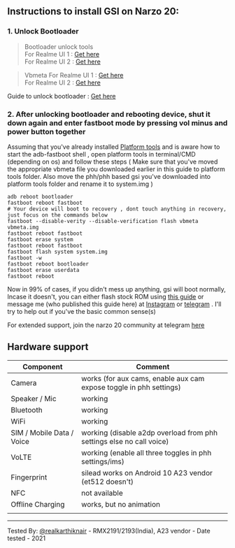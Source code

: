 

## Instructions to install GSI on Narzo 20:

### 1. Unlock Bootloader

>Bootloader unlock tools    
For Realme UI 1 : [Get here](https://www.mediafire.com/file/4cy9u8r2yu9ve9t/DeepTest_realme_Narzo20.apk/file)  
For Realme UI 2 : [Get here](https://www.mediafire.com/file/8l33d9kxlxkdc80/DeepTesting_realme-release_20210426_newID_signed.apk/file)

>Vbmeta
For Realme UI 1 : [Get here](https://www.mediafire.com/file/0svn1vj1pn7buy7/vbmeta.img/file)  
For Realme UI 2 : [Get here](https://www.mediafire.com/view/instcb5n119uelv)

Guide to unlock bootloader : [Get here](https://telegra.ph/How-to-unlock-bootloader-03-02)

### 2. After unlocking bootloader and rebooting device, shut it down again and enter fastboot mode by pressing vol minus and power button together

Assuming that you've already installed [Platform tools](https://developer.android.com/studio/releases/platform-tools) and is aware how to start the adb-fastboot shell , open platform tools in terminal/CMD (depending on os) and follow these steps ( Make sure that you've moved the appropriate vbmeta file you downloaded earlier in this guide to platform tools folder. Also move the phh/phh based gsi you've downloaded into platform tools folder and rename it to system.img )

`adb reboot bootloader `  
`fastboot reboot fastboot`  
`# Your device will boot to recovery , dont touch anything in recovery, just focus on the commands below`  
`fastboot --disable-verity --disable-verification flash vbmeta vbmeta.img`  
`fastboot reboot fastboot`  
`fastboot erase system`  
`fastboot reboot fastboot`  
`fastboot flash system system.img`  
`fastboot -w`  
`fastboot reboot bootloader`  
`fastboot erase userdata`  
`fastboot reboot`  

Now in 99% of cases, if you didn't mess up anything, gsi will boot normally, Incase it doesn't,  you can either flash stock ROM using [this guide](https://www.mediafire.com/view/d7ygdwkqs46zw4b) or message me (who published this guide here) at [Instagram](http://instagr.am/harry_kris) or [telegram](https://t.me/realkarthiknair) . I'll try to help out if you've the basic common sense(s)

For extended support, join the narzo 20 community at telegram [here](https://t.me/realme_narzo_20_group)

## Hardware support

| Component                 |      Comment                                              |
|---------------------------|-----------------------------------------------------------|
| Camera                    | works (for aux cams, enable aux cam expose toggle in phh settings)                                                    |
| Speaker / Mic             | working                                                   |
| Bluetooth                 | working                                                 |
| WiFi                      | working                                                    |
| SIM / Mobile Data / Voice | working (disable a2dp overload from phh settings else no call voice)                                                 |
| VoLTE                     | working (enable all three toggles in phh settings/ims)                                                    |
| Fingerprint               | silead works on Android 10 A23 vendor (et512 doesn't)                                                   |
| NFC                       | not available                                                   |
| Offline Charging          | works, but no animation                                                   |
|                                                   |
---

Tested By: [@realkarthiknair](https://realkarthiknair.github.io) - RMX2191/2193(India), A23 vendor - Date tested - 2021


